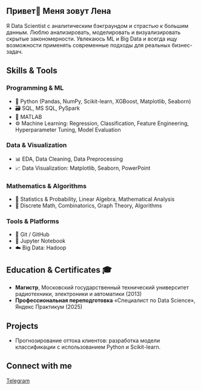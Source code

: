 ## Привeт👋 Меня зовут Лена

Я Data Scientist с аналитическим бэкграундом и страстью к большим данным. Люблю анализировать, моделировать и визуализировать скрытые закономерности. Увлекаюсь ML и Big Data и всегда ищу возможности применять современные подходы для реальных бизнес-задач.

## Skills & Tools

### Programming & ML
- 🐍 Python (Pandas, NumPy, Scikit-learn, XGBoost, Matplotlib, Seaborn)  
- 🗃️ SQL, MS SQL, PySpark  
- 🧮 MATLAB  
- ⚙️ Machine Learning: Regression, Classification, Feature Engineering, Hyperparameter Tuning, Model Evaluation

### Data & Visualization
- 📊 EDA, Data Cleaning, Data Preprocessing  
- 📈 Data Visualization: Matplotlib, Seaborn, PowerPoint

### Mathematics & Algorithms
- 🔢 Statistics & Probability, Linear Algebra, Mathematical Analysis  
- 🧩 Discrete Math, Combinatorics, Graph Theory, Algorithms  

### Tools & Platforms
- 🐙 Git / GitHub  
- 🐳 Jupyter Notebook
- ☁️ Big Data: Hadoop

## Education & Certificates 🎓
- **Магистр**, Московский государственный технический университет радиотехники, электроники и автоматики (2013)  
- **Профессиональная переподготовка** «Специалист по Data Science», Яндекс Практикум (2025)  

## Projects
- Прогнозирование оттока клиентов: разработка модели классификации с использованием Python и Scikit-learn.  

## Connect with me
[Telegram](https://t.me/Pichu_Elena)
